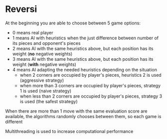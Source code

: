 # Reversi
At the beginning you are able to choose between 5 game options:
- 0 means real player
- 1 means AI with heuristics when the just difference between number of its pieces and opponent's pieces
- 2 means AI with the same heuristics above, but each position has its weight (**no** negative weights)
- 3 means AI with the same heuristics above, but each position has its weight (**with** negative weights)
- 4 means AI adapting the needed heuristics depending on the situation 
  - when 2 corners are occupied by player's pieces, heuristics 2 is used (aggressive strategy)
  - when more than 3 corners are occupied by player's pieces, strategy 1 is used (naive strategy)
  - when less than 2 corners are occupied by player's pieces, strategy 3 is used (the safest strategy)

When there are more than 1 move with the same evaluation score are available, the algorithms randomly chooses between them, so each game is different

Multithreading is used to increase computational performance